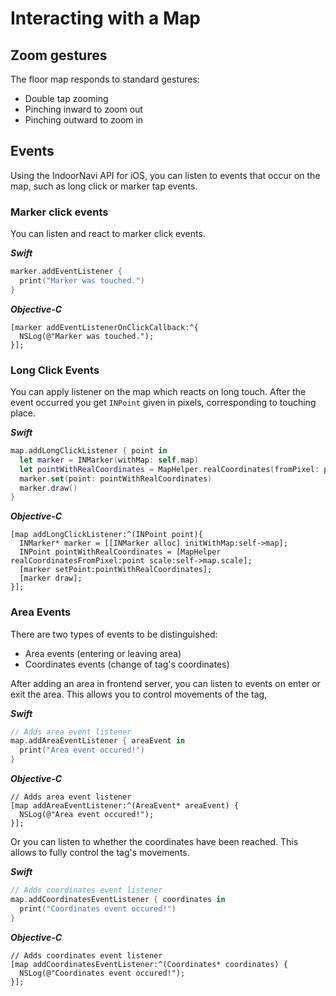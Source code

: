 # __Interacting with a Map__

## __Zoom gestures__

The floor map responds to standard gestures:
- Double tap zooming
- Pinching inward to zoom out
- Pinching outward to zoom in

## __Events__

Using the IndoorNavi API for iOS, you can listen to events that occur on the map, such as long click or marker tap events.

### __Marker click events__

You can listen and react to marker click events.  

___Swift___
```swift
marker.addEventListener {
  print("Marker was touched.")
}
```

___Objective-C___
```objc
[marker addEventListenerOnClickCallback:^{
  NSLog(@"Marker was touched.");
}];
```

### __Long Click Events__

You can apply listener on the map which reacts on long touch.
After the event occurred you get `INPoint` given in pixels, corresponding to touching place.

___Swift___
```swift
map.addLongClickListener { point in
  let marker = INMarker(withMap: self.map)
  let pointWithRealCoordinates = MapHelper.realCoordinates(fromPixel: point, scale: self.map.scale!)
  marker.set(point: pointWithRealCoordinates)
  marker.draw()
}
```

___Objective-C___
```objc
[map addLongClickListener:^(INPoint point){
  INMarker* marker = [[INMarker alloc] initWithMap:self->map];
  INPoint pointWithRealCoordinates = [MapHelper realCoordinatesFromPixel:point scale:self->map.scale];
  [marker setPoint:pointWithRealCoordinates];
  [marker draw];
}];
```

### __Area Events__

There are two types of events to be distinguished:
- Area events (entering or leaving area)
- Coordinates events (change of tag's coordinates)

After adding an area in frontend server, you can listen to events on enter or exit the area.
This allows you to control movements of the tag,

___Swift___
```swift
// Adds area event listener
map.addAreaEventListener { areaEvent in
  print("Area event occured!")
}
```

___Objective-C___
```objc
// Adds area event listener
[map addAreaEventListener:^(AreaEvent* areaEvent) {
  NSLog(@"Area event occured!");
}];
```

Or you can listen to whether the coordinates have been reached.
This allows to fully control the tag's movements.

___Swift___
```swift
// Adds coordinates event listener
map.addCoordinatesEventListener { coordinates in
  print("Coordinates event occured!")
}
```

___Objective-C___
```objc
// Adds coordinates event listener
[map addCoordinatesEventListener:^(Coordinates* coordinates) {
  NSLog(@"Coordinates event occured!");
}];
```
